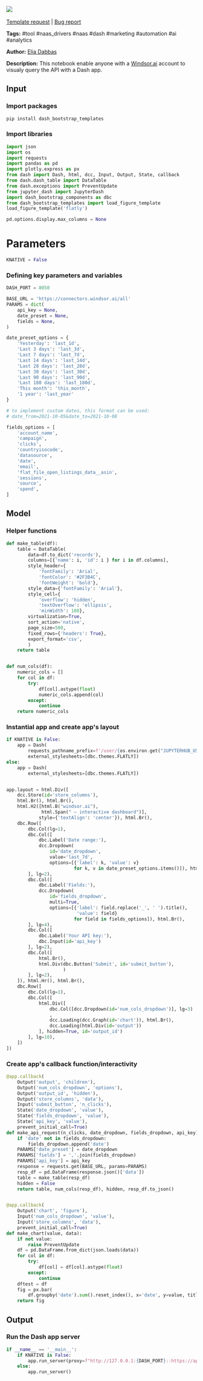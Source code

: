 <a href="https://app.naas.ai/user-redirect/naas/downloader?url=https://raw.githubusercontent.com/jupyter-naas/awesome-notebooks/master/WindsorAI/WindsorAI_Create_Dash_app_to_query_AP.ipynb" target="_parent"><img src="https://naasai-public.s3.eu-west-3.amazonaws.com/open_in_naas.svg"/></a><br><br><a href="https://github.com/jupyter-naas/awesome-notebooks/issues/new?assignees=&labels=&template=template-request.md&title=Tool+-+Action+of+the+notebook+">Template request</a> | <a href="https://github.com/jupyter-naas/awesome-notebooks/issues/new?assignees=&labels=bug&template=bug_report.md&title=WindsorAI+-+Create+Dash+app+to+query+AP:+Error+short+description">Bug report</a>

**Tags:** #tool #naas_drivers #naas #dash #marketing #automation #ai #analytics

**Author:** [Elia Dabbas](https://www.linkedin.com/in/eliasdabbas/)

**Description:** This notebook enable anyone with a [Windsor.ai](https://windsor.ai/) account to visualy query the API with a Dash app.

## Input

### Import packages


```python
pip install dash_bootstrap_templates
```

### Import libraries


```python
import json
import os
import requests
import pandas as pd
import plotly.express as px
from dash import Dash, html, dcc, Input, Output, State, callback
from dash.dash_table import DataTable
from dash.exceptions import PreventUpdate
from jupyter_dash import JupyterDash
import dash_bootstrap_components as dbc
from dash_bootstrap_templates import load_figure_template
load_figure_template('flatly')

pd.options.display.max_columns = None
```

# Parameters


```python
KNATIVE = False
```

### Defining key parameters and variables


```python
DASH_PORT = 8050

BASE_URL = 'https://connectors.windsor.ai/all'
PARAMS = dict(
    api_key = None,
    date_preset = None,
    fields = None,
)

date_preset_options = {
    'Yesterday': 'last_1d',
    'Last 3 days': 'last_3d',
    'Last 7 days': 'last_7d',
    'Last 14 days': 'last_14d',
    'Last 28 days': 'last_28d',
    'Last 30 days': 'last_30d',
    'Last 90 days': 'last_90d',
    'Last 180 days': 'last_180d',
    'This month': 'this_month',
    '1 year': 'last_year'
}

# to implement custom dates, this format can be used:
# date_from=2021-10-05&date_to=2021-10-08

fields_options = [
    'account_name',
    'campaign',
    'clicks',
    'countryisocode',
    'datasource',
    'date',
    'email',
    'flat_file_open_listings_data__asin',
    'sessions',
    'source',
    'spend',
]
```

## Model

### Helper functions


```python
def make_table(df):
    table = DataTable(
        data=df.to_dict('records'),
        columns=[{'name': i, 'id': i } for i in df.columns],
        style_header={
            'fontFamily': 'Arial',
            'fontColor': '#2F3B4C',
            'fontWeight': 'bold'},
        style_data={'fontFamily': 'Arial'},
        style_cell={
            'overflow': 'hidden',
            'textOverflow': 'ellipsis',
            'minWidth': 100},
        virtualization=True,
        sort_action='native',
        page_size=500,
        fixed_rows={'headers': True},
        export_format='csv',
        )
    return table


def num_cols(df):
    numeric_cols = []
    for col in df:
        try:
            df[col].astype(float)
            numeric_cols.append(col)
        except:
            continue
    return numeric_cols
```

### Instantial app and create app's layout


```python
if KNATIVE is False:
    app = Dash(
        requests_pathname_prefix=f'/user/{os.environ.get("JUPYTERHUB_USER")}/proxy/{DASH_PORT}/',
        external_stylesheets=[dbc.themes.FLATLY])
else:
    app = Dash(
        external_stylesheets=[dbc.themes.FLATLY])


app.layout = html.Div([
    dcc.Store(id='store_columns'),
    html.Br(), html.Br(),
    html.H2([html.B("windsor.ai"),
             html.Span(" – interactive dashboard")],
            style={'textAlign': 'center'}), html.Br(),
    dbc.Row([
        dbc.Col(lg=1),
        dbc.Col([
            dbc.Label('Date range:'),
            dcc.Dropdown(
                id='date_dropdown',
                value='last_7d',
                options=[{'label': k, 'value': v}
                         for k, v in date_preset_options.items()]), html.Br(),
        ], lg=2),
        dbc.Col([
            dbc.Label('Fields:'),
            dcc.Dropdown(
                id='fields_dropdown',
                multi=True,
                options=[{'label': field.replace('_', ' ').title(),
                          'value': field}
                         for field in fields_options]), html.Br(),
        ], lg=4),
        dbc.Col([
            dbc.Label('Your API key:'),
            dbc.Input(id='api_key')
        ], lg=2),
        dbc.Col([
            html.Br(),
            html.Div(dbc.Button('Submit', id='submit_button'),
                     )
        ], lg=2),
    ]), html.Hr(), html.Br(),
    dbc.Row([
        dbc.Col(lg=1),
        dbc.Col([
            html.Div([
                dbc.Col([dcc.Dropdown(id='num_cols_dropdown')], lg=3)
                ,
                dcc.Loading(dcc.Graph(id='chart')), html.Br(),
                dcc.Loading(html.Div(id='output'))
            ], hidden=True, id='output_id')
        ], lg=10),
    ])
])
```

### Create app's callback function/interactivity


```python
@app.callback(
    Output('output', 'children'),
    Output('num_cols_dropdown', 'options'),
    Output('output_id', 'hidden'),
    Output('store_columns', 'data'),
    Input('submit_button', 'n_clicks'),
    State('date_dropdown', 'value'),
    State('fields_dropdown', 'value'),
    State('api_key', 'value'),
    prevent_initial_call=True)
def make_api_request(n_clicks, date_dropdown, fields_dropdown, api_key):
    if 'date' not in fields_dropdown:
        fields_dropdown.append('date')
    PARAMS['date_preset'] = date_dropdown
    PARAMS['fields'] = ','.join(fields_dropdown)
    PARAMS['api_key'] = api_key
    response = requests.get(BASE_URL, params=PARAMS)
    resp_df = pd.DataFrame(response.json()['data'])
    table = make_table(resp_df)
    hidden = False
    return table, num_cols(resp_df), hidden, resp_df.to_json()


@app.callback(
    Output('chart', 'figure'),
    Input('num_cols_dropdown', 'value'),
    Input('store_columns', 'data'),
    prevent_initial_call=True)
def make_chart(value, data):
    if not value:
        raise PreventUpdate
    df = pd.DataFrame.from_dict(json.loads(data))
    for col in df:
        try:
            df[col] = df[col].astype(float)
        except:
            continue
    dftest = df
    fig = px.bar(
        df.groupby('date').sum().reset_index(), x='date', y=value, title=f'<b>Total daily {value}</b>')
    return fig

```

## Output

### Run the Dash app server


```python
if __name__ == '__main__':
    if KNATIVE is False:
        app.run_server(proxy=f"http://127.0.0.1:{DASH_PORT}::https://app.naas.ai")
    else:
        app.run_server()

```
